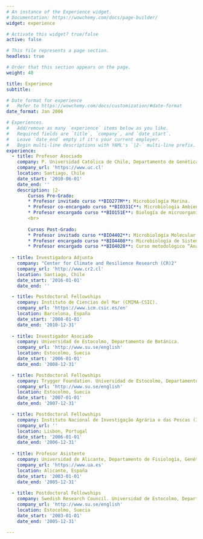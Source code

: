 ```yaml
---
# An instance of the Experience widget.
# Documentation: https://wowchemy.com/docs/page-builder/
widget: experience

# Activate this widget? true/false
active: false

# This file represents a page section.
headless: true

# Order that this section appears on the page.
weight: 40

title: Experience
subtitle:

# Date format for experience
#   Refer to https://wowchemy.com/docs/customization/#date-format
date_format: Jan 2006

# Experiences.
#   Add/remove as many `experience` items below as you like.
#   Required fields are `title`, `company`, and `date_start`.
#   Leave `date_end` empty if it's your current employer.
#   Begin multi-line descriptions with YAML's `|2-` multi-line prefix.
experience:
  - title: Profesor Asociado
    company: P. Universidad Católica de Chile, Departamento de Genética Molecular y Microbiología. Facultad de Ciéncias Biológicas.
    company_url: 'https://www.uc.cl'
    location: Santiago, Chile
    date_start: '2010-06-01'
    date_end: ''
    description: |2-
        Cursos Pre-Grado:
        * Profesor invitado curso **BIO277M**: Microbiología Marina.
        * Profesor co-encargado curso **BIO331C**: Microbiología Ambiental y Biotecnología.
        * Profesor encargado curso **BIO151E**: Biología de microorganismos. <br>
        <br>
        
        Cursos Post-Grado:
        * Profesor invitado curso **BIO4402**: Microbiología Molecular.
        * Profesor encargado curso **BIO4408**: Microbiología de Sistemas Extremos.
        * Profesor encargado curso **BIO4028**: Curso metodológico “Análisis de fingerprinting de comunidades microbianas”.
        
  - title: Investigadora Adjunta
    company: "Center for Climate and Resilience Research (CR)2"
    company_url: 'http://www.cr2.cl'
    location: Santiago, Chile
    date_start: '2016-01-01'
    date_end: ''

  - title: Postdoctoral Fellowships
    company: Instituto de Ciencias del Mar (CMIMA-CSIC).
    company_url: 'https://www.icm.csic.es/en'
    location: Barcelona, España
    date_start: '2008-01-01'
    date_end: '2010-12-31'
    
  - title: Investigador Asociado
    company: Universidad de Estocolmo, Departamento de Botánica.
    company_url: 'http://www.su.se/english'
    location: Estocolmo, Suecia
    date_start: '2006-01-01'
    date_end: '2008-12-31'

  - title: Postdoctoral Fellowships
    company: Trygger Foundation. Universidad de Estocolmo, Departamento de Botánica.
    company_url: 'http://www.su.se/english'
    location: Estocolmo, Suecia
    date_start: '2007-01-01'
    date_end: '2007-12-31'

  - title: Postdoctoral Fellowships
    company: Instituto Nacional de Investigação Agrária e das Pescas (IPIMAR).
    company_url: ''
    location: Lisbon, Portugal
    date_start: '2006-01-01'
    date_end: '2006-12-31'
    
  - title: Profesor Asistente
    company: Universidad de Alicante, Departamento de Fisiología, Genética y Microbiología. Facultad de Ciéncias.
    company_url: 'https://www.ua.es'
    location: Alicante, España
    date_start: '2003-01-01'
    date_end: '2005-12-31'
    
  - title: Postdoctoral Fellowships
    company: Swedish Research Council. Universidad de Estocolmo, Departamento de Botánica.
    company_url: 'http://www.su.se/english'
    location: Estocolmo, Suecia
    date_start: '2003-01-01'
    date_end: '2005-12-31'    
    
---
```

